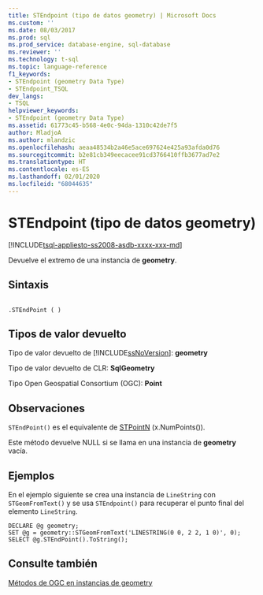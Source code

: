 ```yaml
---
title: STEndpoint (tipo de datos geometry) | Microsoft Docs
ms.custom: ''
ms.date: 08/03/2017
ms.prod: sql
ms.prod_service: database-engine, sql-database
ms.reviewer: ''
ms.technology: t-sql
ms.topic: language-reference
f1_keywords:
- STEndpoint (geometry Data Type)
- STEndpoint_TSQL
dev_langs:
- TSQL
helpviewer_keywords:
- STEndpoint (geometry Data Type)
ms.assetid: 61773c45-b568-4e0c-94da-1310c42de7f5
author: MladjoA
ms.author: mlandzic
ms.openlocfilehash: aeaa48534b2a46e5ace697624e425a93afda0d76
ms.sourcegitcommit: b2e81cb349eecacee91cd3766410ffb3677ad7e2
ms.translationtype: HT
ms.contentlocale: es-ES
ms.lasthandoff: 02/01/2020
ms.locfileid: "68044635"
---
```

# <a name="stendpoint-geometry-data-type"></a>STEndpoint (tipo de datos geometry)
[!INCLUDE[tsql-appliesto-ss2008-asdb-xxxx-xxx-md](../../includes/tsql-appliesto-ss2008-asdb-xxxx-xxx-md.md)]

Devuelve el extremo de una instancia de **geometry**.
  
## <a name="syntax"></a>Sintaxis  
  
```  
  
.STEndPoint ( )  
```  
  
## <a name="return-types"></a>Tipos de valor devuelto  
 Tipo de valor devuelto de [!INCLUDE[ssNoVersion](../../includes/ssnoversion-md.md)]: **geometry**  
  
 Tipo de valor devuelto de CLR: **SqlGeometry**  
  
 Tipo Open Geospatial Consortium (OGC): **Point**  
  
## <a name="remarks"></a>Observaciones  
 `STEndPoint()` es el equivalente de [STPointN](../../t-sql/spatial-geometry/stpointn-geometry-data-type.md) (x.NumPoints()).  
  
 Este método devuelve NULL si se llama en una instancia de **geometry** vacía.  
  
## <a name="examples"></a>Ejemplos  
 En el ejemplo siguiente se crea una instancia de `LineString` con `STGeomFromText()` y se usa `STEndpoint()` para recuperar el punto final del elemento `LineString`.  
  
```  
DECLARE @g geometry;  
SET @g = geometry::STGeomFromText('LINESTRING(0 0, 2 2, 1 0)', 0);  
SELECT @g.STEndPoint().ToString();  
```  
  
## <a name="see-also"></a>Consulte también  
 [Métodos de OGC en instancias de geometry](../../t-sql/spatial-geometry/ogc-methods-on-geometry-instances.md)  
  
  

